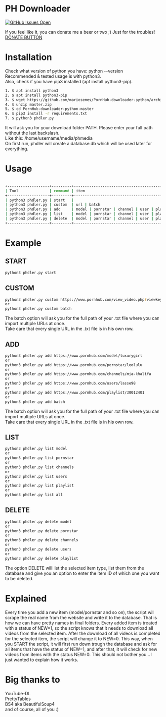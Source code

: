 
# PH Downloader

[![GitHub Issues Open](https://github-basic-badges.herokuapp.com/issues/mariosemes/PornHub-downloader-python.svg)]()

If you feel like it, you can donate me a beer or two ;) Just for the troubles! <br />
[DONATE BUTTON](https://www.paypal.com/cgi-bin/webscr?cmd=_s-xclick&hosted_button_id=7MTJVTTQM9YQE&source=url)

# Installation

Check what version of python you have: python --version <br />
Recommended & tested usage is with python3. <br />
Also, check if you have pip3 installed (apt install python3-pip). <br />

```bash
1. $ apt install python3
2. $ apt install python3-pip
3. $ wget https://github.com/mariosemes/PornHub-downloader-python/archive/master.zip
4. $ unzip master.zip
5. $ cd PornHub-downloader-python-master
6. $ pip3 install -r requirements.txt
7. $ python3 phdler.py
```
It will ask you for your download folder PATH. Please enter your full path without the last backslash. <br />
Like this: /home/username/media/phmedia <br />
On first run, phdler will create a database.db which will be used later for everything.


# Usage
```bash

+-------------------+---------+------------------------------------------------------+
| Tool              | command | item                                                 |
+-------------------+---------+------------------------------------------------------+
| python3 phdler.py | start   |                                                      |
| python3 phdler.py | custom  | url | batch                                          |
| python3 phdler.py | add     | model | pornstar | channel | user | playlist | batch |
| python3 phdler.py | list    | model | pornstar | channel | user | playlist | all   |
| python3 phdler.py | delete  | model | pornstar | channel | user | playlist         |
+-------------------+---------+------------------------------------------------------+
```

# Example

## START
```bash
python3 phdler.py start
```

## CUSTOM
```bash
python3 phdler.py custom https://www.pornhub.com/view_video.php?viewkey=ph5d69a2093729e
or
python3 phdler.py custom batch
```
The batch option will ask you for the full path of your .txt file where you can import multiple URLs at once. <br />
Take care that every single URL in the .txt file is in his own row.

## ADD
```bash
python3 phdler.py add https://www.pornhub.com/model/luxurygirl
or
python3 phdler.py add https://www.pornhub.com/pornstar/leolulu
or
python3 phdler.py add https://www.pornhub.com/channels/mia-khalifa
or
python3 phdler.py add https://www.pornhub.com/users/lasse98
or
python3 phdler.py add https://www.pornhub.com/playlist/30012401
or
python3 phdler.py add batch
```
The batch option will ask you for the full path of your .txt file where you can import multiple URLs at once. <br />
Take care that every single URL in the .txt file is in his own row.

## LIST
```bash
python3 phdler.py list model
or
python3 phdler.py list pornstar
or
python3 phdler.py list channels
or
python3 phdler.py list users
or
python3 phdler.py list playlist
or
python3 phdler.py list all
```

## DELETE
```bash
python3 phdler.py delete model
or
python3 phdler.py delete pornstar
or
python3 phdler.py delete channels
or
python3 phdler.py delete users
or
python3 phdler.py delete playlist
```
The option DELETE will list the selected item type, list them from the database and give you an option to enter the item ID of which one you want to be deleted.


# Explained

Every time you add a new item (model/pornstar and so on), the script will scrape the real name from the website and write it to the database. That is how we can have pretty names in final folders. Every added item is treated with a status of NEW=1, so the script knows that it needs to download all videos from the selected item. After the download of all videos is completed for the selected item, the script will change it to NEW=0. This way, when you START the script, it will first run down trough the database and ask for all items that have the status of NEW=1, and after that, it will check for new videos from items with the status NEW=0.
This should not bother you... I just wanted to explain how it works.


# Big thanks to

YouTube-DL <br />
PrettyTables <br />
BS4 aka BeautifulSoup4 <br />
and of course, all of you :)
